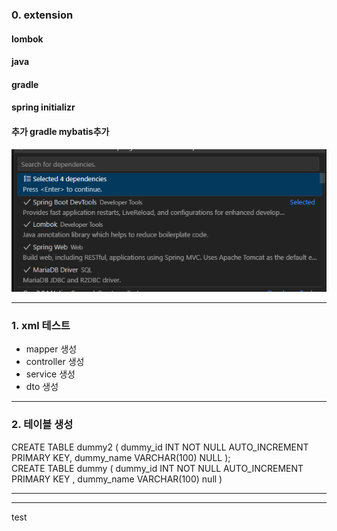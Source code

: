 ### 0. extension
#### lombok
#### java
#### gradle
#### spring initializr
#### 추가 gradle mybatis추가
    
![alt text](image.png)
<hr/>

### 1. xml 테스트

<ul>
    <li>mapper 생성</li>
    <li>controller 생성</li>
    <li>service 생성</li>
    <li>dto 생성</li>
</ul>

<hr/>

### 2. 테이블 생성
<p> 
    CREATE TABLE dummy2 (
        dummy_id INT NOT NULL AUTO_INCREMENT PRIMARY KEY,
        dummy_name VARCHAR(100) NULL
    );
    <br>
    CREATE TABLE dummy (
    	dummy_id INT NOT NULL AUTO_INCREMENT PRIMARY KEY ,
    	dummy_name VARCHAR(100) null
    )
</p>

<hr/>

<hr/>
test
